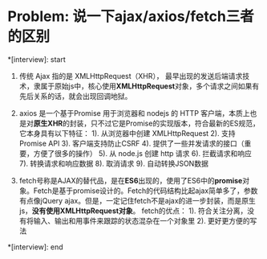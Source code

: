 # Problem: 说一下ajax/axios/fetch三者的区别

*[interview]: start

1. 传统 Ajax 指的是 XMLHttpRequest（XHR）， 最早出现的发送后端请求技术，隶属于原始js中，核心使用**XMLHttpRequest**对象，多个请求之间如果有先后关系的话，就会出现回调地狱。

2. axios 是一个基于Promise 用于浏览器和 nodejs 的 HTTP 客户端，本质上也是对**原生XHR**的封装，只不过它是Promise的实现版本，符合最新的ES规范，它本身具有以下特征：
    1). 从浏览器中创建 XMLHttpRequest
    2). 支持 Promise API
    3). 客户端支持防止CSRF
    4). 提供了一些并发请求的接口（重要，方便了很多的操作）
    5). 从 node.js 创建 http 请求
    6). 拦截请求和响应
    7). 转换请求和响应数据
    8). 取消请求
    9). 自动转换JSON数据

3. fetch号称是AJAX的替代品，是在**ES6**出现的，使用了ES6中的**promise**对象。Fetch是基于promise设计的。Fetch的代码结构比起ajax简单多了，参数有点像jQuery ajax。但是，一定记住fetch不是ajax的进一步封装，而是原生js，**没有使用XMLHttpRequest对象**。
    fetch的优点：
        1). 符合关注分离，没有将输入、输出和用事件来跟踪的状态混杂在一个对象里
        2). 更好更方便的写法

*[interview]: end
